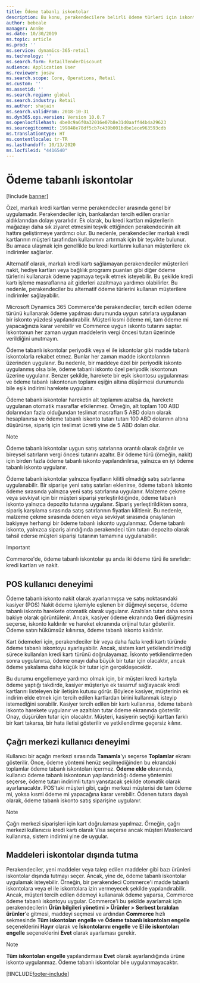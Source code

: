 ```yaml
---
title: Ödeme tabanlı iskontolar
description: Bu konu, perakendecilere belirli ödeme türleri için iskonto yapılandırma olanağı tanıyan işlevlere genel bir bakış sağlar.
author: bebeale
manager: AnnBe
ms.date: 10/30/2019
ms.topic: article
ms.prod: ''
ms.service: dynamics-365-retail
ms.technology: ''
ms.search.form: RetailTenderDiscount
audience: Application User
ms.reviewer: josaw
ms.search.scope: Core, Operations, Retail
ms.custom: ''
ms.assetid: ''
ms.search.region: global
ms.search.industry: Retail
ms.author: shajain
ms.search.validFrom: 2018-10-31
ms.dyn365.ops.version: Version 10.0.7
ms.openlocfilehash: 4be0c9a6f0a32016e07b8e31d0aaff44b4a29623
ms.sourcegitcommit: 199848e78df5cb7c439b001bdbe1ece963593cdb
ms.translationtype: HT
ms.contentlocale: tr-TR
ms.lasthandoff: 10/13/2020
ms.locfileid: "4416540"
---
```

# <a name="tender-based-discounts"></a>Ödeme tabanlı iskontolar

[!include [banner](includes/banner.md)]


Özel, markalı kredi kartları verme perakendeciler arasında genel bir uygulamadır. Perakendeciler için, bankalardan tercih edilen oranlar aldıklarından dolayı yararlıdır. Ek olarak, bu kredi kartları müşterilerin mağazayı daha sık ziyaret etmesini teşvik ettiğinden perakendecinin alt hattını geliştirmeye yardımcı olur. Bu nedenle, perakendeciler markalı kredi kartlarının müşteri tarafından kullanımını artırmak için bir teşvikte bulunur. Bu amaca ulaşmak için genellikle bu kredi kartlarını kullanan müşterilere ek indirimler sağlarlar.

Alternatif olarak, markalı kredi kartı sağlamayan perakendeciler müşterileri nakit, hediye kartları veya bağlılık programı puanları gibi diğer ödeme türlerini kullanarak ödeme yapmaya teşvik etmek isteyebilir. Bu şekilde kredi kartı işleme masraflarına ait giderleri azaltmaya yardımcı olabilirler. Bu nedenle, perakendeciler bu alternatif ödeme türlerini kullanan müşterilere indirimler sağlayabilir.

Microsoft Dynamics 365 Commerce'de perakendeciler, tercih edilen ödeme türünü kullanarak ödeme yapılması durumunda uygun satırlara uygulanan bir iskonto yüzdesi yapılandırabilir. Müşteri kısmi ödeme mi, tam ödeme mi yapacağınıza karar verebilir ve Commerce uygun iskonto tutarını saptar. İskontonun her zaman uygun maddelerin vergi öncesi tutarı üzerinde verildiğini unutmayın.

Ödeme tabanlı iskontolar periyodik veya el ile iskontolar gibi madde tabanlı iskontolarla rekabet etmez. Bunlar her zaman madde iskontolarının üzerinden uygulanır. Bu nedenle, bir maddeye özel bir periyodik iskonto uygulanmış olsa bile, ödeme tabanlı iskonto özel periyodik iskontonun üzerine uygulanır. Benzer şekilde, harekete bir eşik iskontosu uygulanması ve ödeme tabanlı iskontonun toplamı eşiğin altına düşürmesi durumunda bile eşik indirimi harekete uygulanır.

Ödeme tabanlı iskontolar hareketin alt toplamını azaltsa da, harekete uygulanan otomatik masraflar etkilenmez. Örneğin, alt toplam 100 ABD dolarından fazla olduğundan teslimat masrafları 5 ABD doları olarak hesaplanırsa ve ödeme tabanlı iskonto tutarı tutarı 100 ABD dolarının altına düşürürse, sipariş için teslimat ücreti yine de 5 ABD doları olur.


> [!NOTE]
> Ödeme tabanlı iskontolar uygun satış satırlarına orantılı olarak dağıtılır ve bireysel satırların vergi öncesi tutarını azaltır. Bir ödeme türü (örneğin, nakit) için birden fazla ödeme tabanlı iskonto yapılandırılırsa, yalnızca en iyi ödeme tabanlı iskonto uygulanır.

Ödeme tabanlı iskontolar yalnızca fiyatların kilitli olmadığı satış satırlarına uygulanabilir. Bir siparişe yeni satış satırları eklenirse, ödeme tabanlı iskonto ödeme sırasında yalnızca yeni satış satırlarına uygulanır. Malzeme çekme veya sevkiyat için bir müşteri siparişi yerleştirildiğinde, ödeme tabanlı iskonto yalnızca depozito tutarına uygulanır. Sipariş yerleştirildikten sonra, sipariş karşılama sırasında satış satırlarının fiyatları kilitlenir. Bu nedenle, malzeme çekme sırasında ödenen veya sevkiyat sırasında onaylanan bakiyeye herhangi bir ödeme tabanlı iskonto uygulanmaz. Ödeme tabanlı iskonto, yalnızca sipariş alındığında perakendeci tüm tutarı depozito olarak tahsil ederse müşteri siparişi tutarının tamamına uygulanabilir.

> [!IMPORTANT]
> Commerce'de, ödeme tabanlı iskontolar şu anda iki ödeme türü ile sınırlıdır: kredi kartları ve nakit.

## <a name="pos-user-experience"></a>POS kullanıcı deneyimi

Ödeme tabanlı iskonto nakit olarak ayarlanmışsa ve satış noktasındaki kasiyer (POS) Nakit ödeme işlemiyle eşlenen bir düğmeyi seçerse, ödeme tabanlı iskonto harekete otomatik olarak uygulanır. Azaltılan tutar daha sonra bakiye olarak görüntülenir. Ancak, kasiyer ödeme ekranında **Geri** düğmesini seçerse, iskonto kaldırılır ve hareket ekranında orijinal tutar gösterilir. Ödeme satırı hükümsüz kılınırsa, ödeme tabanlı iskonto kaldırılır.

Kart ödemeleri için, perakendeciler bir veya daha fazla kredi kartı türünde ödeme tabanlı iskontoyu ayarlayabilir. Ancak, sistem kart yetkilendirilmediği sürece kullanılan kredi kartı türünü doğrulayamaz. İskonto yetkilendirmeden sonra uygulanırsa, ödeme onayı daha büyük bir tutar için olacaktır, ancak ödeme yakalama daha küçük bir tutar için gerçekleşecektir.

Bu durumu engellemeye yardımcı olmak için, bir müşteri kredi kartıyla ödeme yaptığı takdirde, kasiyer müşteriye ek tasarruf sağlayacak kredi kartlarını listeleyen bir iletişim kutusu görür. Böylece kasiyer, müşterinin ek indirim elde etmek için tercih edilen kartlardan birini kullanmak isteyip istemediğini sorabilir. Kasiyer tercih edilen bir kartı kullanırsa, ödeme tabanlı iskonto harekete uygulanır ve azaltılan tutar ödeme ekranında gösterilir. Onay, düşürülen tutar için olacaktır. Müşteri, kasiyerin seçtiği karttan farklı bir kart takarsa, bir hata iletisi gösterilir ve yetkilendirme geçersiz kılınır.


## <a name="call-center-user-experience"></a>Çağrı merkezi kullanıcı deneyimi

Kullanıcı bir açağrı merkezi sırasında **Tamamla**'yı seçerse **Toplamlar** ekranı gösterilir. Önce, ödeme yöntemi henüz seçilmediğinden bu ekrandaki toplamlar ödeme tabanlı iskontoları içermez. **Ödeme ekle** ekranında, kullanıcı ödeme tabanlı iskontonun yapılandırıldığı ödeme yöntemini seçerse, ödeme tutarı indirimli tutarı yansıtacak şekilde otomatik olarak ayarlanacaktır. POS'taki müşteri gibi, çağrı merkezi müşterisi de tam ödeme mi, yoksa kısmi ödeme mi yapacağına karar verebilir. Ödenen tutara dayalı olarak, ödeme tabanlı iskonto satış siparişine uygulanır.

> [!NOTE]
> Çağrı merkezi siparişleri için kart doğrulaması yapılmaz. Örneğin, çağrı merkezi kullanıcısı kredi kartı olarak Visa seçerse ancak müşteri Mastercard kullanırsa, sistem indirimi yine de uygular.

## <a name="exclude-items-from-discounts"></a>Maddeleri iskontolar dışında tutma

Perakendeciler, yeni maddeler veya talep edilen maddeler gibi bazı ürünleri iskontolar dışında tutmayı seçer. Ancak, yine de, ödeme tabanlı iskontolar uygulamak isteyebilir. Örneğin, bir perakendeci Commerce'i madde tabanlı iskontolara veya el ile iskontolara izin vermeyecek şekilde yapılandırabilir. Ancak, müşteri tercih edilen ödemeyi kullanarak ödeme yaparsa, Commerce ödeme tabanlı iskontoyu uygular. Commerce'i bu şekilde ayarlamak için perakendecilerin **Ürün bilgileri yönetimi > Ürünler > Serbest bırakılan ürünler**'e gitmesi, maddeyi seçmesi ve ardından **Commerce** hızlı sekmesinde **Tüm iskontoları engelle** ve **Ödeme tabanlı iskontoları engelle** seçeneklerini **Hayır** olarak ve **İskontolarını engelle** ve **El ile iskontoları engelle** seçeneklerini **Evet** olarak ayarlaması gerekir.

> [!NOTE]
> **Tüm iskontoları engelle** yapılandırması **Evet** olarak ayarlandığında ürüne iskonto uygulanmaz. Ödeme tabanlı iskontolar bile uygulanmayacaktır.


[!INCLUDE[footer-include](../includes/footer-banner.md)]